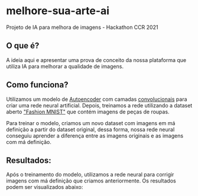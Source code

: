 # melhore-sua-arte-ai
Projeto de IA para melhora de imagens - Hackathon CCR 2021

## O que é?

A ideia aqui e apresentar uma prova de conceito da nossa plataforma que utiliza IA para melhorar a qualidade de imagens.

## Como funciona?

Utilizamos um modelo de [Autoencoder](https://towardsdatascience.com/auto-encoder-what-is-it-and-what-is-it-used-for-part-1-3e5c6f017726) com camadas [convolucionais](https://towardsdatascience.com/a-comprehensive-guide-to-convolutional-neural-networks-the-eli5-way-3bd2b1164a53) para criar uma rede neural artificial. Depois, treinamos a rede utilizando a dataset aberto ["Fashion MNIST"](https://www.kaggle.com/zalando-research/fashionmnist) que contém imagens de peças de roupas.

Para treinar o modelo, criamos um novo dataset com imagens em má definição a partir do dataset original, dessa forma, nossa rede neural conseguiu aprender a diferença entre as imagens originais e as imagens com má definição.

## Resultados:

Após o treinamento do modelo, utilizamos a rede neural para corrigir imagens com má definição que criamos anteriormente. Os resultados podem ser visualizados abaixo:

